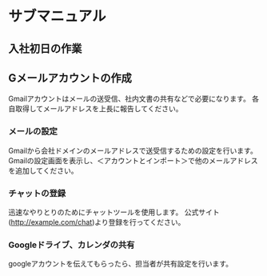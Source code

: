 # サブマニュアル
## 入社初日の作業
## Gメールアカウントの作成
Gmailアカウントはメールの送受信、社内文書の共有などで必要になります。
各自取得してメールアドレスを上長に報告してください。
### メールの設定
Gmailから会社ドメインのメールアドレスで送受信するための設定を行います。
Gmailの設定画面を表示し、＜アカウントとインポート＞で他のメールアドレスを追加してください。
### チャットの登録
迅速なやりとりのためにチャットツールを使用します。
公式サイト(http://example.com/chat)より登録を行ってください。
### Googleドライブ、カレンダの共有
googleアカウントを伝えてもらったら、担当者が共有設定を行います。
